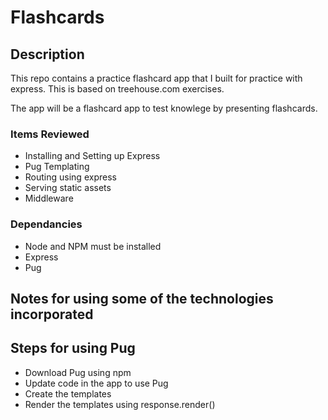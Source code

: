 # Flashcards

## Description
This repo contains a practice flashcard app that I built for practice with express.  This is based on treehouse.com exercises.

The app will be a flashcard app to test knowlege by presenting flashcards.

### Items Reviewed
* Installing and Setting up Express
* Pug Templating
* Routing using express
* Serving static assets
* Middleware

### Dependancies
* Node and NPM must be installed
* Express
* Pug


## Notes for using some of the technologies incorporated

## Steps for using Pug
* Download Pug using npm
* Update code in the app to use Pug
* Create the templates
* Render the templates using response.render()



